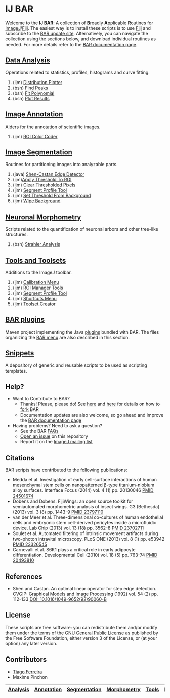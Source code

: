 # <a name="scripts"></a>IJ BAR

Welcome to the **IJ BAR**: A collection of <b>B</b>roadly <b>A</b>pplicable <b>R</b>outines for [ImageJ][ij1]/[Fiji][fiji]. The easiest way is to install these scripts is to use [Fiji][fiji] and subscribe to the [BAR update site](http://fiji.sc/BAR#Installation). Alternatively, you can navigate the collection using the sections below, and download individual routines as needed.
For more details refer to the [BAR documentation page][Fiji documentation].


## [Data Analysis][Analysis]
  Operations related to statistics, profiles, histograms and curve fitting.

  1. (ijm) [Distribution Plotter](./Data_Analysis/README.md#distribution-plotter)
  2. (bsh) [Find Peaks](./Data_Analysis/README.md#find-peaks)
  3. (bsh) [Fit Polynomial](./Data_Analysis/README.md#fit-polynomial)
  4. (bsh) [Plot Results](./Data_Analysis/README.md#plot-results)


## [Image Annotation][Annotation]
  Aiders for the annotation of scientific images.

  1. (ijm) [ROI Color Coder](./Annotation/README.md#roi-color-coder)


## [Image Segmentation][Segmentation]
  Routines for partitioning images into analyzable parts.

  1. (java) [Shen-Castan Edge Detector](./Segmentation/README.md#shen-castan-edge-detector)
  2. (ijm)[Apply Threshold To ROI](./Segmentation/README.md#apply-threshold-to-roi)
  3. (ijm) [Clear Thresholded Pixels](./Segmentation/README.md#clear-thresholded-pixels)
  4. (ijm) [Segment Profile Tool](./Tools/README.md#segment-profile-tool)
  5. (ijm) [Set Threshold From Background](./Segmentation/README.md#set-threshold-from-background)
  6. (ijm) [Wipe Background](./Segmentation/README.md#wipe-background)


## [Neuronal Morphometry][Morphometry]
  Scripts related to the quantification of neuronal arbors and other tree-like structures.

  1. (bsh) [Strahler Analysis](./Morphometry/README.md#strahler-analysis)


## [Tools and Toolsets][Tools]
  Additions to the ImageJ toolbar.

  1. (ijm) [Calibration Menu](./Tools/README.md#calibration-menu)
  2. (ijm) [ROI Manager Tools](./Tools/README.md#roi-manager-tools)
  3. (ijm) [Segment Profile Tool](./Tools/README.md#segment-profile-tool)
  4. (ijm) [Shortcuts Menu](./Tools/README.md#shortcuts-menu)
  5. (ijm) [Toolset Creator](./Tools/README.md#toolset-creator)


## [BAR plugins][Plugins]
  Maven project implementing the Java [plugins](./BAR/README.md#bar-plugins) bundled with BAR. The files organizing the [BAR menu](./BAR/README.md#bar-menu) are also described in this section.

## [Snippets][Snippets]
  A depository of generic and reusable scripts to be used as scripting templates.


## Help?
 * Want to Contribute to BAR?
    * Thanks! Please, please do! See [here](https://guides.github.com/activities/contributing-to-open-source/) and [here](https://help.github.com/articles/fork-a-repo) for details on how to [fork](https://github.com/tferr/Scripts/fork) BAR
    * Documentation updates are also welcome, so go ahead and improve the [BAR documentation page][Fiji documentation]
 * Having problems? Need to ask a question?
    * See the BAR [FAQs](http://fiji.sc/BAR#FAQ)
    * [Open an issue](https://github.com/tferr/Scripts/issues) on this repository
    * Report it on the [ImageJ mailing list](http://imagej.nih.gov/ij/list.html)


## Citations
BAR scripts have contributed to the following publications:

  - Medda et al. Investigation of early cell-surface interactions of human mesenchymal stem cells on nanopatterned β-type titanium-niobium alloy surfaces. Interface Focus (2014) vol. 4 (1) pp. 20130046 [PMID 24501674](http://www.ncbi.nlm.nih.gov/pubmed/24501674)
  - Dobens and Dobens. FijiWings: an open source toolkit for semiautomated morphometric analysis of insect wings. G3 (Bethesda) (2013) vol. 3 (8) pp. 1443-9 [PMID 23797110](http://www.ncbi.nlm.nih.gov/pubmed/23797110)
  - van der Meer et al. Three-dimensional co-cultures of human endothelial cells and embryonic stem cell-derived pericytes inside a microfluidic device. Lab Chip (2013) vol. 13 (18) pp. 3562-8 [PMID 23702711](http://www.ncbi.nlm.nih.gov/pubmed/23702711)
  - Soulet et al. Automated filtering of intrinsic movement artifacts during two-photon intravital microscopy. PLoS ONE (2013) vol. 8 (1) pp. e53942 [PMID 23326545](http://www.ncbi.nlm.nih.gov/pubmed/23326545)
  - Carnevalli et al. S6K1 plays a critical role in early adipocyte differentiation. Developmental Cell (2010) vol. 18 (5) pp. 763-74 [PMID 20493810](http://www.ncbi.nlm.nih.gov/pubmed/20493810)


## References
  - Shen and Castan. An optimal linear operator for step edge detection. CVGIP: Graphical Models and Image Processing (1992) vol. 54 (2) pp. 112-133 [DOI: 10.1016/1049-9652(92)90060-B](http://dx.doi.org/10.1016/1049-9652(92)90060-B)


License
-------
These scripts are free software: you can redistribute them and/or modify them under the terms of the [GNU General Public License](http://www.gnu.org/licenses/gpl.txt) as published by the Free Software Foundation, either version 3 of the License, or (at your option) any later version.


Contributors
------------
* [Tiago Ferreira](mailto:tiagoalvespedrosa_at_gmail_dot_com)
* Maxime Pinchon

[ij1]: http://imagej.nih.gov/ij/
[fiji]: http://fiji.sc/





| [Analysis] | [Annotation] | [Segmentation] | [Morphometry] | [Tools] | [Plugins] | [Snippets] | [Fiji][Fiji documentation] |
|:----------:|:------------:|:--------------:|:-------------:|:-------:|:---------:|:----------:|:--------------------------:|


[Analysis]: https://github.com/tferr/Scripts/tree/master/Data_Analysis#analysis
[Annotation]: https://github.com/tferr/Scripts/tree/master/Annotation#annotation
[Segmentation]: https://github.com/tferr/Scripts/tree/master/Segmentation#segmentation
[Morphometry]: https://github.com/tferr/Scripts/tree/master/Morphometry#morphometry
[Tools]: https://github.com/tferr/Scripts/tree/master/Tools#tools-and-toolsets
[Plugins]: https://github.com/tferr/Scripts/tree/master/BAR#bar-plugins
[Snippets]: https://github.com/tferr/Scripts/tree/master/Snippets#snippets
[Fiji documentation]: http://fiji.sc/BAR

